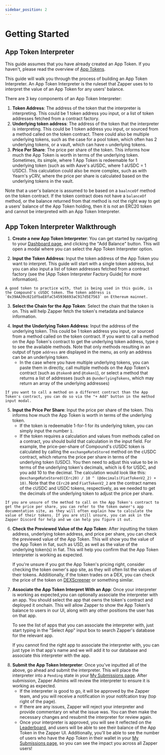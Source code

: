 ```yaml
---
sidebar_position: 2
---
```

# Getting Started

## App Token Interpreter

<!-- :::note -->
This guide assumes that you have already created an App Token. If you haven't, please read the overview of [App Tokens](/docs/Interpretation/app-token-interpretation/overview).

This guide will walk you through the process of building an App Token Interpreter. An App Token Interpreter is the ruleset that Zapper uses to to interpret the value of an App Token for any users' balance.

There are 3 key components of an App Token Interpreter:

1. **Token Address**: The address of the token that the interpreter is interpreting. This could be 1 token address you input, or a list of token addresses fetched from a contract factory.
2. **Underlying token address**: The address of the token that the interpreter is interpreting. This could be 1 token address you input, or sourced from a method called on the token contract. There could also be multiple underlying tokens, such as the case for a pool token, which often has 2 underlying tokens, or a vault, which can have `n` underlying tokens.
3. **Price Per Share**: The price per share of the token. This informs how much the App Token is worth in terms of the underlying token. Sometimes, its simple, where 1 App Token is redeemable for 1 underlying token (such as with Aave's aUSDC, where 1 aUSDC = 1 USDC). This calculation could also be more complex, such as with Yearn's yCRV, where the price per share is calculated based on the underlying tokens in the vault.

Note that a user's balance is assumed to be based on a `baalnceOf` method on the token contract. If the token contract does not have a `balanceOf` method, or the balance returned from that method is not the right way to get a users' balance of the App Token holding, then it is not an ERC20 token and cannot be interpreted with an App Token Interpreter.

## App Token Interpreter Walkthrough

1. **Create a new App Token Interpreter**: You can get started by navigating to your [Dashboard page](https://www.zapper.xyz/dashboard), and clicking the "Add Balance" button. This will open a modal where you can select the App Token Interpreter option.
<!-- !["Add Balance" button](</static/img/assets/add_balance_button.png>) -->

2. **Input the Token Address**: Input the token address of the App Token you want to interpret. This guide will start with a single token address, but you can also input a list of token addresses fetched from a contract factory (see the [App Token Interpreter Factory Guide] for more information).

<!-- TODO - add the factory guide link above -->

<!-- :::note -->
    A good token to practice with, that is being used in this guide, is the Compound's cUSDC token. The token address is `0x39AA39c021dfbaE8faC545936693aC917d5E7563` on Ethereum mainnet.

3. **Select the Chain for the App Token**: Select the chain that the token is on. This will help Zapper fetch the token's metadata and balance information.
<!-- ![Example of a token and address inputted](</static/img/assets/token_address_inputted.png>) -->

4. **Input the Underlying Token Address**: Input the address of the underlying token. This could be 1 token address you input, or sourced from a method called on the token contract. If you want to call a method on the App Token's contract to get the underlying token address, type `@` to see the available methods. Note that only methods resulting in an output of type `address` are displayed in the menu, as only an address can be an underlying token.
    - In the case where you have multiple underlying tokens, you can paste them in directly, call multiple methods on the App Token's contract (such as `@token0` and `@token1`), or select a method that returns a list of addresses (such as `@underlyingTokens`, which may return an array of the underlying addresses)

<!-- :::tip -->
    If you want to call a method on a different contract than the App Token's contract, you can do so via the "+ Add" button in the method input modal.

<!-- ![Example of the `@` menu for selecting an underlying token](</static/img/assets/at_menu.png>) -->

5. **Input the Price Per Share**: Input the price per share of the token. This informs how much the App Token is worth in terms of the underlying token.
    - If the token is redeemable 1-for-1 for its underlying token, you can simply input the number `1`.
    - If the token requires a calculation and values from methods called on a contract, you should build that calculation in the input field. For example, the price-per-share of Compound's cUSDC token is calculated by calling the `exchangeRateStored` method on the cUSDC contract, which returns the price per share in terms of the underlying token (USDC). You then need to adjust this value to be in terms of the underlying token's decimals, which is 6 for USDC, and you add 10 to the decimal. The calculation would look like this: `@exchangeRateStored(CErc20) / 10 ^ (@decimals(FiatTokenV2_2) + 10)`. Note that the `CErc20` and `FiatTokenV2_2` are the contract names of the cUSDC and USDC tokens, respectively, as we needed to get the decimals of the underlying token to adjust the price per share.

<!-- ![Inputted calculation for cUSDC](</static/img/assets/inputted_calculation.png>) -->

<!-- :::warning -->
    If you are unsure of the method to call on the App Token's contract to get the price per share, you can refer to the token owner's app documentation site, as they will often explain how to calculate the value of their tokens. If you are still unsure, you can ask in the Zapper Discord for help and we can help you figure it out.

6. **Check the Previewed Value of the App Token**: After inputting the token address, underlying token address, and price per share, you can check the previewed value of the App Token. This will show you the value of the App Token in fiat, such as USD, as well as the value of the underlying token(s) in fiat. This will help you confirm that the App Token Interpreter is working as expected.

    If you're unsure if you got the App Token's pricing right, consider checking the token owner's app site, as they will often list the values of their tokens. Addiitionally, if the token trades on a DEX, you can check the price of the token on [DEXScreener](https://dexscreener.com/) or something similar.

<!-- ![App Token preview price for cUSDC](</static/img/assets/preview_of_price.png>) -->

7. **Associate the App Token Interpret With an App**: Once your interpreter is working as expected,you can optionally associate the interpreter with an app. You should select the app that owns the token's contract and deployed it onchain. This will allow Zapper to show the App Token's balance to users in our UI, along with any other positions the user has on that app.

    To see the list of apps that you can associate the interpreter with, just start typing in the "Select App" input box to search Zapper's database for the relevant app.

    If you cannot find the right app to associate the interpreter with, you can just type in that app's name and we will add it to our database and associate this interpreter with the app.

<!-- ![Searching the app database for the "Compound" app](</static/img/assets/app_search_db.png>) -->

8. **Submit the App Token Interpreter**: Once you've inputted all of the above, go ahead and submit the interpreter. This will place the interpreter into a `Pending` state in your [My Submissions page](https://zapper.xyz/my-submissions). After submission, Zapper Admins will review the interpreter to ensure it is working as expected.
    - If the interpreter is good to go, it will be approved by the Zapper team, and you will receive a notification in your notifcation tray (top right of the page).
    - If there are any issues, Zapper will reject your interpreter and provide commentary on what the issue was. You can then make the necessary changes and resubmit the interpreter for review again.
    - Once your interpreter is approved, you will see it reflected on the [Leaderboard](https://zapper.xyz/curate/leaderboard), and users will be able to see their balance of the App Token in the Zapper UI. Additionally, you'll be able to see the number of users who have the App Token in their wallet in your [My Submissions page](ttps://zapper.xyz/my-submissions), so you can see the impact you across all Zapper users!

<!-- TODO - Add a link to the App Token Interpreter Factory Guide -->
<!-- TODO - Add a screenshot of My Submissions page with ATIs -->
<!-- TODO - Add a screenshot of the Leaderboard with ATIs -->
